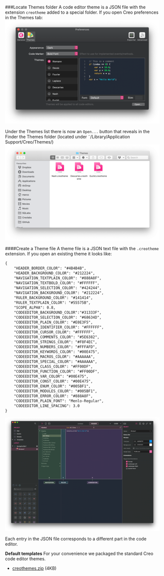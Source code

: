 ###Locate Themes folder
A code editor theme is a JSON file with the extension `creotheme` added to a special folder.
If you open Creo preferences in the Themes tab:
![Theme Preferences](../images/technotes/themespref.png)

Under the Themes list there is now an `Open...` button that reveals in the Finder the Themes folder (located under &tilde;/Library/Application Support/Creo/Themes/) 
![Theme Folder](../images/technotes/themesfolder.png)


####Create a Theme file
A theme file is a JSON text file with the `.creotheme` extension.
If you open an existing theme it looks like:
```
{
	"HEADER_BORDER_COLOR": "#4B4B4B",
	"HEADER_BACKGROUND_COLOR": "#212224",
	"NAVIGATION_TEXTPLAIN_COLOR": "#888A8F",
	"NAVIGATION_TEXTBOLD_COLOR": "#FFFFFF",
	"NAVIGATION_SELECTION_COLOR": "#424244",
	"NAVIGATION_BACKGROUND_COLOR": "#212224",
	"RULER_BACKGROUND_COLOR": "#141414",
	"RULER_TEXTPLAIN_COLOR": "#55575B",
	"SCOPE_ALPHA": 0.8,
	"CODEEDITOR_BACKGROUND_COLOR":"#31333F",
	"CODEEDITOR_SELECTION_COLOR": "#68634D",
	"CODEEDITOR_PLAIN_COLOR": "#E0E3F5",
	"CODEEDITOR_IDENTIFIER_COLOR": "#FFFFFF",
	"CODEEDITOR_CURSOR_COLOR": "#FFFFFF",
	"CODEEDITOR_COMMENTS_COLOR": "#5E6382",
	"CODEEDITOR_STRINGS_COLOR": "#F8F4EC",
	"CODEEDITOR_NUMBERS_COLOR": "#FFFAFD",
	"CODEEDITOR_KEYWORDS_COLOR": "#00E475",
	"CODEEDITOR_MACROS_COLOR": "#AAAAAA",
	"CODEEDITOR_SPECIAL_COLOR": "#AAAAAA",
	"CODEEDITOR_CLASS_COLOR": "#FF00DF",
	"CODEEDITOR_FUNCTION_COLOR": "#FF00DF",
	"CODEEDITOR_VAR_COLOR": "#00E475",
	"CODEEDITOR_CONST_COLOR": "#00E475",
	"CODEEDITOR_ENUM_COLOR": "#005BF1",
	"CODEEDITOR_MODULES_COLOR": "#005BF1",
	"CODEEDITOR_ERROR_COLOR": "#888A8F",
	"CODEEDITOR_PLAIN_FONT": "Menlo-Regular",
	"CODEEDITOR_LINE_SPACING": 3.0
}

```

![Theme Outline](../images/technotes/themesoutline.png)

Each entry in the JSON file corresponds to a different part in the code editor.


**Default templates**
For your convenience we packaged the standard Creo code editor themes.
* [creothemes.zip]({{github_raw_link}}/assets/themes.zip) (4KB)
